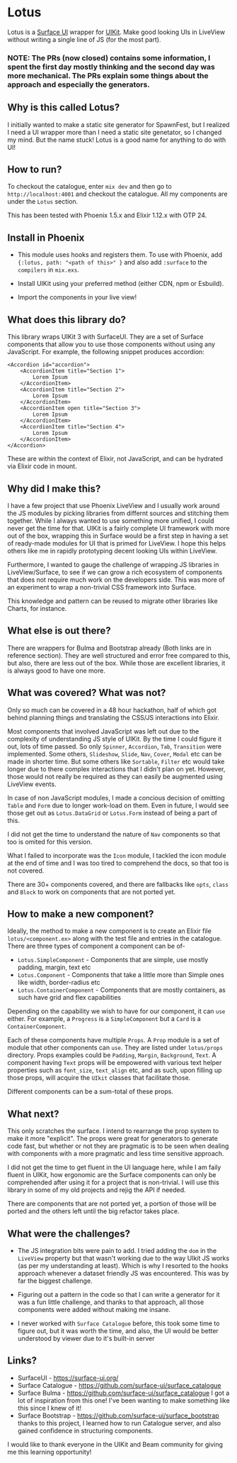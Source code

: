 # Lotus

Lotus is a [Surface UI](https://surface-ui.org/) wrapper for [UIKit](https://getuikit.com/). Make good looking UIs in LiveView without writing a single line of JS (for the most part).

### NOTE: The PRs (now closed) contains some information, I spent the first day mostly thinking and the second day was more mechanical. The PRs explain some things about the approach and especially the generators.

## Why is this called Lotus?

I initially wanted to make a static site generator for SpawnFest, but I realized I need a UI wrapper more than I need a static site genetator, so I changed my mind. But the name stuck! Lotus is a good name for anything to do with UI!

## How to run?

To checkout the catalogue, enter `mix dev` and then go to `http://localhost:4001` and checkout the catalogue. All my components are under the `Lotus` section.

This has been tested with Phoenix 1.5.x and Elixir 1.12.x with OTP 24.

## Install in Phoenix

* This module uses hooks and registers them. To use with Phoenix, add `{:lotus, path: "<path of this>" }` and also add `:surface` to the `compilers` in `mix.exs`.

* Install UIKit using your preferred method (either CDN, npm or Esbuild). 

* Import the components in your live view!

## What does this library do?

This library wraps UIKit 3 with SurfaceUI. They are a set of Surface components that allow you to use those components without using any JavaScript. For example, the following snippet produces accordion:

```
<Accordion id="accordion">
    <AccordionItem title="Section 1">
        Lorem Ipsum
    </AccordionItem>
    <AccordionItem title="Section 2">
        Lorem Ipsum
    </AccordionItem>
    <AccordionItem open title="Section 3">
        Lorem Ipsum
    </AccordionItem>
    <AccordionItem title="Section 4">
        Lorem Ipsum
    </AccordionItem>
</Accordion>
```

These are within the context of Elixir, not JavaScript, and can be hydrated via Elixir code in mount.

## Why did I make this?

I have a few project that use Phoenix LiveView and I usually work around the JS modules by picking libraries from differnt sources and stitching them together. While I always wanted to use something more unified, I could never get the time for that. UIKit is a fairly complete UI framework with more out of the box, wrapping this in Surface would be a first step in having a set of ready-made modules for UI that is primed for LiveView. I hope this helps others like me in rapidly prototyping decent looking UIs within LiveView.

Furthermore, I wanted to gauge the challenge of wrapping JS libraries in LiveView/Surface, to see if we can grow a rich ecosystem of components that does not require much work on the developers side. This was more of an experiment to wrap a non-trivial CSS framework into Surface. 

This knowledge and pattern can be reused to migrate other libraries like Charts, for instance.

## What else is out there?

There are wrappers for Bulma and Bootstrap already (Both links are in reference section). They are well structured and error free compared to this, but also, there are less out of the box. While those are excellent libraries, it is always good to have one more.

## What was covered? What was not?

Only so much can be covered in a 48 hour hackathon, half of which got behind planning things and translating the CSS/JS interactions into Elixir.

Most components that involved JavaScript was left out due to the complexity of understanding JS style of UIKit. By the time I could figure it out, lots of time passed. So only `Spinner`, `Accordion`, `Tab`, `Transition` were implemented. Some others, `Slideshow`, `Slide`, `Nav`, `Cover`, `Modal` etc can be made in shorter time. But some others like `Sortable`, `Filter` etc would take longer due to there complex interactions that I didn't plan on yet. However, those would not really be required as they can easily be augmented using LiveView events.

In case of non JavaScript modules, I made a concious decision of omitting `Table` and `Form` due to longer work-load on them. Even in future, I would see those get out as `Lotus.DataGrid` or `Lotus.Form` instead of being a part of this.

I did not get the time to understand the nature of `Nav` components so that too is omited for this version.

What I failed to incorporate was the `Icon` module, I tackled the icon module at the end of time and I was too tired to comprehend the docs, so that too is not covered.

There are 30+ components covered, and there are fallbacks like `opts`, `class` and `Block` to work on components that are not ported yet.

## How to make a new component?

Ideally, the method to make a new component is to create an Elixir file `lotus/<component.ex>` along with the test file and entries in the catalogue. There are three types of component a component can be of-

* `Lotus.SimpleComponent` - Components that are simple, use mostly padding, margin, text etc
* `Lotus.Component` - Components that take a little more than Simple ones like width, border-radius etc
* `Lotus.ContainerComponent` - Components that are mostly containers, as such have grid and flex capabilities

Depending on the capability we wish to have for our component, it can `use` either. For example, a `Progress` is a `SimpleComponent` but a `Card` is a `ContainerComponent`.

Each of these components have multiple `Props`. A `Prop` module is a set of module that other components can `use`. They are listed under `lotus/props` directory. Props examples could be `Padding`, `Margin`, `Background`, `Text`. A component having `Text` props will be empowered with various text helper properties such as `font_size`, `text_align` etc, and as such, upon filling up those props, will acquire the `UIkit` classes that facilitate those.

Different components can be a sum-total of these props.

## What next?

This only scratches the surface. I intend to rearrange the prop system to make it more "explicit". The props were great for generators to generate code fast, but whether or not they are pragmatic is to be seen when dealing with components with a more pragmatic and less time sensitive approach.

I did not get the time to get fluent in the UI language here, while I am faily fluent in UIKit, how ergonomic are the Surface components can only be comprehended after using it for a project that is non-trivial. I will use this library in some of my old projects and rejig the API if needed.

There are components that are not ported yet, a portion of those will be ported and the others left until the big refactor takes place.

## What were the challenges?

* The JS integration bits were pain to add. I tried adding the `dom` in the `LiveView` property but that wasn't working due to the way UIkit JS works (as per my understanding at least). Which is why I resorted to the hooks approach whenever a dataset friendly JS was encountered. This was by far the biggest challenge.

* Figuring out a pattern in the code so that I can write a generator for it was a fun little challenge, and thanks to that approach, all those components were added without making me insane.

* I never worked with `Surface Catalogue` before, this took some time to figure out, but it was worth the time, and also, the UI would be better understood by viewer due to it's built-in server

## Links?

- SurfaceUI - https://surface-ui.org/
- Surface Catalogue - https://github.com/surface-ui/surface_catalogue
- Surface Bulma - https://github.com/surface-ui/surface_catalogue I got a lot of inspiration from this one! I've been wanting to make something like this since I knew of it!
- Surface Bootstrap - https://github.com/surface-ui/surface_bootstrap thanks to this project, I learned how to run Catalogue server, and also gained confidence in structuring components.

I would like to thank everyone in the UIKit and Beam community for giving me this learning opportunity! 

